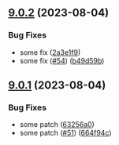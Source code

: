 ## [9.0.2](https://github.com/antklim/legendary-disco/compare/v9.0.1...v9.0.2) (2023-08-04)


### Bug Fixes

* some fix ([2a3e1f9](https://github.com/antklim/legendary-disco/commit/2a3e1f91e59c9af0ee79af91df49424766506168))
* some fix ([#54](https://github.com/antklim/legendary-disco/issues/54)) ([b49d59b](https://github.com/antklim/legendary-disco/commit/b49d59be91f9bf610204c487dbcafef1cf2e805a))

## [9.0.1](https://github.com/antklim/legendary-disco/compare/v9.0.0...v9.0.1) (2023-08-04)


### Bug Fixes

* some patch ([63256a0](https://github.com/antklim/legendary-disco/commit/63256a007c0096158044f82e98fb5beccfd7e936))
* some patch ([#51](https://github.com/antklim/legendary-disco/issues/51)) ([664f94c](https://github.com/antklim/legendary-disco/commit/664f94c0806aa1e26d56b53e82ea2a2698f2b48f))
